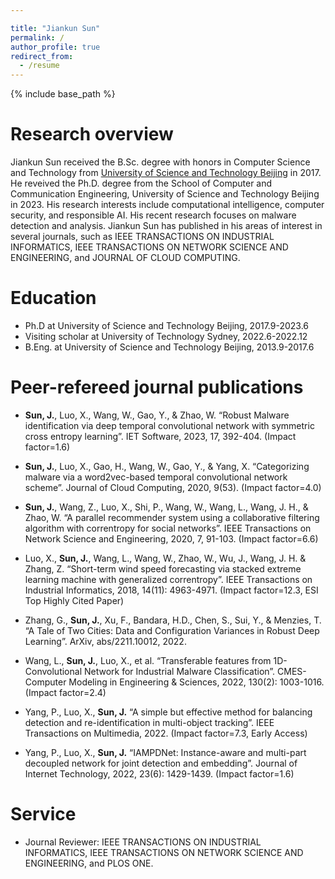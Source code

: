 ```yaml
---

title: "Jiankun Sun"
permalink: /
author_profile: true
redirect_from:
  - /resume
---
```


{% include base_path %}

Research overview
======
Jiankun Sun received the B.Sc. degree with honors in Computer Science and Technology from [University of Science and Technology Beijing](https://en.ustb.edu.cn/) in 2017. He reveived the Ph.D. degree from the School of Computer and Communication Engineering, University of Science and Technology Beijing in 2023. His research interests include computational intelligence, computer security, and responsible AI. His recent research focuses on malware detection and analysis. Jiankun Sun has published in his areas of interest in several journals, such as IEEE TRANSACTIONS ON INDUSTRIAL INFORMATICS, IEEE TRANSACTIONS ON NETWORK SCIENCE AND ENGINEERING, and JOURNAL OF CLOUD COMPUTING.

Education
======
* Ph.D at University of Science and Technology Beijing, 2017.9-2023.6
* Visiting scholar at University of Technology Sydney, 2022.6-2022.12
* B.Eng. at University of Science and Technology Beijing, 2013.9-2017.6

Peer-refereed journal publications
======

* **Sun, J.**, Luo, X., Wang, W., Gao, Y., & Zhao, W. &ldquo;Robust Malware identification via deep temporal convolutional network with symmetric cross entropy learning&rdquo;. IET Software, 2023, 17, 392-404. (Impact factor=1.6)

* **Sun, J.**, Luo, X., Gao, H., Wang, W., Gao, Y., & Yang, X. &ldquo;Categorizing malware via a word2vec-based temporal convolutional network scheme&rdquo;. Journal of Cloud Computing, 2020, 9(53). (Impact factor=4.0)

* **Sun, J.**, Wang, Z., Luo, X., Shi, P., Wang, W., Wang, L., Wang, J. H., & Zhao, W. &ldquo;A parallel recommender system using a collaborative filtering algorithm with correntropy for social networks&rdquo;. IEEE Transactions on Network Science and Engineering, 2020, 7, 91-103. (Impact factor=6.6)

* Luo, X., **Sun, J.**, Wang, L., Wang, W., Zhao, W., Wu, J., Wang, J. H. & Zhang, Z. &ldquo;Short-term wind speed forecasting via stacked extreme learning machine with generalized correntropy&rdquo;. IEEE Transactions on Industrial Informatics, 2018, 14(11): 4963-4971. (Impact factor=12.3, ESI Top Highly Cited Paper)

* Zhang, G., **Sun, J.**, Xu, F., Bandara, H.D., Chen, S., Sui, Y., & Menzies, T. &ldquo;A Tale of Two Cities: Data and Configuration Variances in Robust Deep Learning&rdquo;. ArXiv, abs/2211.10012, 2022.


* Wang, L., **Sun, J.**, Luo, X., et al. &ldquo;Transferable features from 1D-Convolutional Network for Industrial Malware Classification&rdquo;. CMES-Computer Modeling in Engineering & Sciences, 2022, 130(2): 1003-1016. (Impact factor=2.4) 

* Yang, P., Luo, X., **Sun, J.** &ldquo;A simple but effective method for balancing detection and re-identification in multi-object tracking&rdquo;. IEEE Transactions on Multimedia, 2022. (Impact factor=7.3, Early Access)  

* Yang, P., Luo, X., **Sun, J.** &ldquo;IAMPDNet: Instance-aware and multi-part decoupled network for joint detection and embedding&rdquo;. Journal of Internet Technology, 2022, 23(6): 1429-1439. (Impact factor=1.6) 

  
Service
======
* Journal Reviewer: IEEE TRANSACTIONS ON INDUSTRIAL INFORMATICS, IEEE TRANSACTIONS ON NETWORK SCIENCE AND ENGINEERING, and PLOS ONE.
